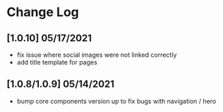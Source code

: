 # Change Log

## [1.0.10] 05/17/2021

- fix issue where social images were not linked correctly
- add title template for pages

## [1.0.8/1.0.9] 05/14/2021

- bump core components version up to fix bugs with navigation / hero
